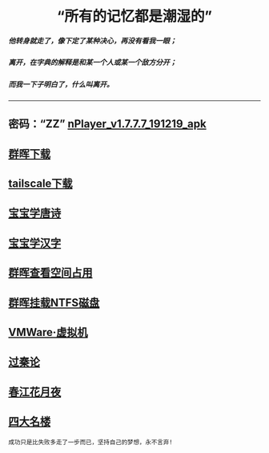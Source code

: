 # <center>“所有的记忆都是潮湿的”
##### 他转身就走了，像下定了某种决心，再没有看我一眼；
##### 离开，在字典的解释是和某一个人或某一个敌方分开；
##### 而我一下子明白了，什么叫离开。
------
## 密码：“ZZ”   [nPlayer_v1.7.7.7_191219_apk](https://samoa.lanzouy.com/b01rgbcib/)
## [群晖下载](https://archive.synology.com/download)
## [tailscale下载](https://pkgs.tailscale.com/stable/#spks)
## [宝宝学唐诗](其他/宝宝学唐诗.md)
## [宝宝学汉字](其他/宝宝学汉字.md)
## [群晖查看空间占用](其他/群晖查看空间占用.md)
## [群晖挂载NTFS磁盘](其他/群晖挂载NTFS磁盘.md)
## [VMWare·虚拟机](其他/vmware.com.md)
## [过秦论](其他/过秦论.md)
## [春江花月夜](其他/春江花月夜.md)
## [四大名楼](其他/四大名楼/汇总.md)

```成功只是比失败多走了一步而已，坚持自己的梦想，永不言弃!```

